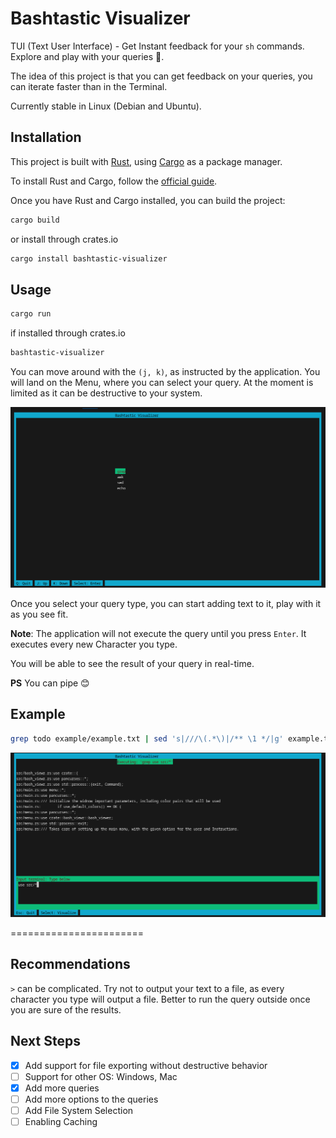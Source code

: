 # Bashtastic Visualizer

TUI (Text User Interface) - Get Instant feedback for your `sh` commands. Explore and play with your queries 🚀.

The idea of this project is that you can get feedback on your queries, you can iterate faster than in the Terminal.

Currently stable in Linux (Debian and Ubuntu).

## Installation

This project is built with [Rust](https://www.rust-lang.org/), using [Cargo](https://doc.rust-lang.org/cargo/) as a package manager.

To install Rust and Cargo, follow the [official guide](https://www.rust-lang.org/tools/install).

Once you have Rust and Cargo installed, you can build the project:

```bash
cargo build
```
or install through crates.io

```bash
cargo install bashtastic-visualizer
```

## Usage

```bash 
cargo run
```

if installed through crates.io 

```bash 
bashtastic-visualizer
```

You can move around with the `(j, k)`, as instructed by the application. You will land on the Menu, where
you can select your query. At the moment is limited as it can be destructive to your system.

![Bashtastic Visualizer Menu](./assets/main_menu.png)

Once you select your query type, you can start adding text to it, play with it as you see fit. 

**Note**: The application will not execute the query until you press `Enter`. It executes every new Character you type.

You will be able to see the result of your query in real-time.

**PS** You can pipe 😊

Example 
------
```bash
grep todo example/example.txt | sed 's|///\(.*\)|/** \1 */|g' example.txt
```

![Bashtastic Visualizer Menu](./assets/query_example.png)

=======================

## Recommendations

`>` can be complicated. Try not to output your text to a file, as every character you type will output a file. 
Better to run the query outside once you are sure of the results.

## Next Steps

- [x] Add support for file exporting without destructive behavior
- [ ] Support for other OS: Windows, Mac
- [x] Add more queries
- [ ] Add more options to the queries
- [ ] Add File System Selection
- [ ] Enabling Caching
